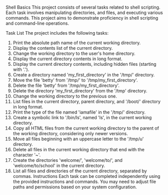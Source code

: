 Shell Basics
This project consists of several tasks related to shell scripting. Each task involves manipulating directories, and files, and executing various commands. This project aims to demonstrate proficiency in shell scripting and command-line operations.

Task List
The project includes the following tasks:

1. Print the absolute path name of the current working directory.
2. Display the contents list of the current directory.
3. Change the working directory to the user's home directory.
4. Display the current directory contents in long format.
5. Display the current directory contents, including hidden files (starting with '.').
6. Create a directory named 'my_first_directory' in the '/tmp/' directory.
7. Move the file 'betty' from '/tmp/' to '/tmp/my_first_directory'.
8. Delete the file 'betty' from '/tmp/my_first_directory'.
9. Delete the directory 'my_first_directory' from the '/tmp' directory.
10. Change the working directory to the previous one.
11. List files in the current directory, parent directory, and '/boot/' directory in long format.
12. Print the type of the file named 'iamafile' in the '/tmp/' directory.
13. Create a symbolic link to '/bin/ls', named 'ls', in the current working directory.
14. Copy all HTML files from the current working directory to the parent of the working directory, considering only newer versions.
15. Move all files beginning with an uppercase letter to the '/tmp/u' directory.
16. Delete all files in the current working directory that end with the character '~'.
17. Create the directories 'welcome/', 'welcome/to/', and 'welcome/to/school' in the current directory.
18. List all files and directories of the current directory, separated by commas.
Instructions
Each task can be completed independently using the provided instructions and commands. You may need to adjust file paths and permissions based on your system configuration.
